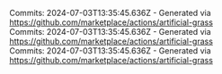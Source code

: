 Commits: 2024-07-03T13:35:45.636Z - Generated via https://github.com/marketplace/actions/artificial-grass
<br>
Commits: 2024-07-03T13:35:45.636Z - Generated via https://github.com/marketplace/actions/artificial-grass
<br>
Commits: 2024-07-03T13:35:45.636Z - Generated via https://github.com/marketplace/actions/artificial-grass
<br>
